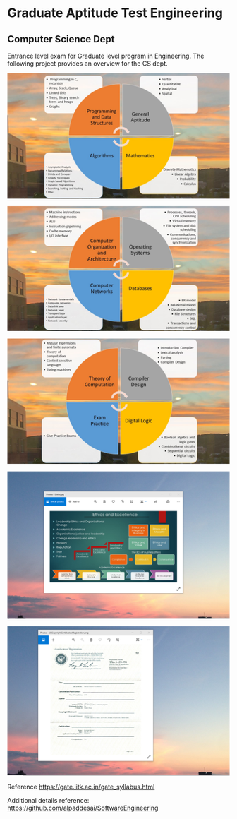 # Graduate Aptitude Test Engineering 
## Computer Science Dept

Entrance level exam for Graduate level program in Engineering. The following project provides an overview for the CS dept. 

![image](GateCS_1.JPG)

![image](GateCS_2.JPG)

![image](GateCS_3.JPG)

![image](EthicsandExcellence.png)

![image](USCopyrightCertificate.png)

Reference https://gate.iitk.ac.in/gate_syllabus.html

Additional details reference: https://github.com/alpaddesai/SoftwareEngineering
